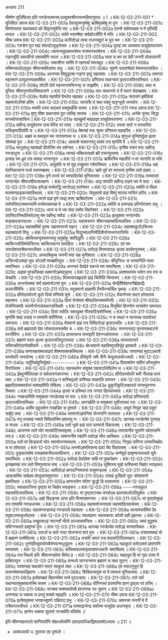 अध्यायः 211

भीष्मेण युधिष्ठिरम् प्रति गरुडेनात्मानम् प्रत्युक्तश्रीभगवन्महिमानुवादः ॥ 1 ॥
KK-12-03-211-001	* युधिष्ठिर उवाच 
KK-12-03-211-001a	देवासुरमनुष्येषु ऋषिमुख्येषु वा पुनः ।
KK-12-03-211-001c	विष्णोस्तत्वं यथाख्यातं को विद्वाननुवेत्ति तत् ॥
KK-12-03-211-002a	एतन्मे सर्वमाचक्ष्व न मे तृप्तिर्हि तत्वतः ।
KK-12-03-211-002c	वर्तते भरतश्रेष्ठ सर्वज्ञोऽसीति मे मतिः ॥
KK-12-03-211-003	भीष्म उवाच 
KK-12-03-211-003a	कारितोऽहं त्वया राजन्यद्वृत्तं च पुरा मम ।
KK-12-03-211-003c	गरुडेन पुरा मह्यं संवादोऽभूभृतोत्तम ॥
KK-12-03-211-004a	पुराहं तप आस्थाय वासुदेवपरायणः ।
KK-12-03-211-004c	ध्यायन्स्तुवन्नमस्यंश्च यजमानस्तमेवच ।
KK-12-03-211-004e	गङ्गाद्वीपे समासीनो दशवर्षाणि भारत ॥
KK-12-03-211-005a	माता च मम सा देवी जननी लोकपावनी ।
KK-12-03-211-005c	समासीना समीपे मे रक्षणार्थं ममाच्युत ॥
KK-12-03-211-006a	तस्मिन्कालेऽद्भुतः श्रीमान्सर्ववेदमयः प्रभुः ।
KK-12-03-211-006c	सुपर्णः पततांश्रेष्ठो मेरुमन्दरसन्निभः ।
KK-12-03-211-006e	आजगाम विशुद्धात्मा गङ्गां द्रष्टुं महायशाः ॥
KK-12-03-211-007a	तमागतं महात्मानं प्रत्युद्गम्याहमर्थितः ।
KK-12-03-211-007c	प्रणिपत्य यथान्यायं कृताञ्जलिरवस्थितः ॥
KK-12-03-211-008a	सोऽपि देवो महाभागामभिनन्द्य च जाह्नवीम् ।
KK-12-03-211-008c	तथा च पूजितः श्रीमानुणपोपाविशदासने ॥
KK-12-03-211-009a	ततः कथान्तरे तं वै वचनं चेदमब्रवम् ।
KK-12-03-211-009c	वेदवेद महावीर्य वैनतेय महाबल ॥
KK-12-03-211-010a	नारायणं हृषीकेशं सहमानोऽनिशं हरिम् ।
KK-12-03-211-010c	जानासि तं यथा वक्तुं यादृग्भूतो जनार्दनः ।
KK-12-03-211-010e	ममापि तस्य सद्भावं वक्तुमर्हसि सत्तम ॥
KK-12-03-211-011	गरुड उवाच 
KK-12-03-211-011a	शृणु भीष्म यथान्यायं पुरा त्वमिह सत्तमाः ।
KK-12-03-211-011c	अनेके मुनयः सिद्धा मानसोत्तरवासिनः |
KK-12-03-211-011e	पप्रच्छुर्मां महाप्राज्ञा वासुदेवपरायणाः ॥
KK-12-03-211-012a	पक्षीन्द्र वासुदेवस्य तत्वं वेत्सि परं पदम् ।
KK-12-03-211-012c	स्वसा सयो न तस्यास्ति सन्निकृष्टप्रियोपि च ॥
KK-12-03-211-013a	तेषामहं वचः श्रुत्वा प्रणिपत्य महाहरिम् ।
KK-12-03-211-013c	अब्रवं च यथावृत्तं मम नारायणस्य च ॥
KK-12-03-211-014a	शृणुध्वं मुनिशार्दूला हृत्वा सोममहं पुरा ।
KK-12-03-211-014c	आकाशे पतमानस्तु वाक्यं तत्र शृणोमि वै ॥
KK-12-03-211-015a	साधुसाधु महाबाहो प्रीतोस्मि तव दर्शनात् ।
KK-12-03-211-015c	वृणीष्व वचनं मत्तः पक्षीन्द्र गरुडाधुना ॥
KK-12-03-211-016a	त्वामहं भक्तितत्वज्ञो ब्रवै वचनमुत्तमम् ।
KK-12-03-211-016c	इत्याह स्म ध्रुवं तत्र मामाह भगवान्पुनः ॥
KK-12-03-211-017a	ऋषिरस्मि महावीर्य न मां जानाति वा मयि ।
KK-12-03-211-017c	असूयति च मां मूढ तच्छ्रुत्वा गर्वमास्थितः ॥
KK-12-03-211-018a	अहं देवनिकायानां मध्ये वचनमब्रवम् ।
KK-12-03-211-018c	ऋषे पूर्वं वरं मत्तस्त्वं वृणीष्व ततो ह्यहम् ।
KK-12-03-211-018e	वृणे त्वत्तो वरं पश्चादित्येवं मुनिसत्तमाः ॥
KK-12-03-211-019a	तस्मात्त्वां भगवान्देवः श्रीमाञ्श्रीवत्सलक्षणः ।
KK-12-03-211-019c	अद्य पश्यति पक्षीन्द्र वाहनं भव मे सदा ।
KK-12-03-211-019e	वृणेऽहं वरमेतद्धि त्वत्तोऽद्य पतगेश्वर ॥
KK-12-03-211-020a	तथेति तं वीक्ष्य मातामनहङ्कारमास्थितम् ।
KK-12-03-211-020c	जेतुकामो ह्यहं विष्णुं मायया मायिनं हरिम् ॥
KK-12-03-211-021a	त्वत्तो ह्यहं वृणे त्वद्य वरम् ऋषिवरोत्तम ।
KK-12-03-211-021c	तवोपरिष्टात्स्थास्यामि वरमेतत्प्रयच्छ मे ॥
KK-12-03-211-022a	तथेति च हसन्प्राह हरिर्नारायणः प्रभुः ।
KK-12-03-211-022c	ध्वजं च मे भव सदा त्वमेव विहगेश्वर ।
KK-12-03-211-022e	उपरिष्टात्स्थितिस्तेऽस्तु मम पक्षीन्द्र सर्वदा ॥
KK-12-03-211-023a	इत्युक्त्वा भगवान्देवः शङ्खचक्रगदाधरः ।
KK-12-03-211-023c	सहस्रचरणः श्रीमान्सहस्रादित्यसन्निभः ॥
KK-12-03-211-024a	सहस्रशीर्षा पुरुषः सहस्रनयनो महान् ।
KK-12-03-211-024c	सहस्रमकुटोऽचिन्त्यः सहस्रवदनो विभुः ॥
KK-12-03-211-025a	विद्युन्मालानिभैर्दिव्यैर्नानाभरणराजिभिः ।
KK-12-03-211-025c	क्वचित्सन्दृश्यमानस्तु चतुर्बाहुः क्वचिद्धरिः ॥
KK-12-03-211-026a	क्वचिज्ज्योतिर्मयोचिन्त्यः क्वचित्स्कन्धे समाहितः ।
KK-12-03-211-026c	एवं मम जयन्देवस्तत्रैवान्तरधीयत ॥
KK-12-03-211-027a	ततोऽहं विस्मयापन्नः कृत्वा कार्यमनुत्तमम् ।
KK-12-03-211-027c	अस्याविमुच्य जननीं मया सह मुनीश्वराः ॥
KK-12-03-211-028a	अचिन्त्योऽयमहं भूयः कोऽसौ मामब्रवीत्पुरा ।
KK-12-03-211-028c	कीदृग्विधः स भगवानिति मत्वा तमास्थितः ॥
KK-12-03-211-029a	अनन्तरं देवदेवं स्कन्धे मम समाश्रितम् ।
KK-12-03-211-029c	अद्राक्षं पुण्डरीकाक्षं वहमानोऽहमद्भुतम् ॥
KK-12-03-211-030a	अवशस्तस्य भावेन यत्र यत्र स चेच्छति ।
KK-12-03-211-030c	विस्मयापन्नहृदयो ह्यहं किमिति चिन्तयन् ।
KK-12-03-211-030e	अन्तर्जलमहं सर्वं वहमानोऽगमं पुनः ॥
KK-12-03-211-031a	सेन्द्रैर्देवैर्महाभागैर्ब्रह्माद्यैः कल्पजीविभिः ।
KK-12-03-211-031c	स्तूयमानो ह्यहमपि तैस्तैरभ्यर्चितः पृथक् ॥
KK-12-03-211-032a	क्षीरोदस्योत्तरे कूले दिव्ये मणिमये शुभे ।
KK-12-03-211-032c	वैकर्णनाम सदनं हरेस्तस्य महात्मनः ॥
KK-12-03-211-033a	दिव्यं तेजोमयं श्रीमदचिन्त्यममरैरपि ।
KK-12-03-211-033c	तेजोनिलमयैः स्तम्भैर्नानासंस्थानसंस्थितैः ॥
KK-12-03-211-034a	विभूषितं हिरण्येन भास्वरेण समन्ततः ।
KK-12-03-211-034c	दिव्यं ज्योतिः समायुक्तं गीतवादित्रशोभितम् ॥
KK-12-03-211-035a	शृणोमि शब्दं तत्राहं न पश्यामि शरीरिणम् ।
KK-12-03-211-035c	न च स्थलं न चान्यच्च पादयोस्तं समन्ततः ।
KK-12-03-211-035e	वेपमानो ह्यहं तत्र विष्ठितोऽहं कृताञ्जलिः ॥
KK-12-03-211-036a	ततो ब्रह्मादयो देवा लोकपालास्तथैव च ।
KK-12-03-211-036c	सनन्दनाद्या मुनयस्तथाऽन्ये परजीविनः ॥
KK-12-03-211-037a	प्राप्तास्तत्र सभाद्वारि देवगन्धर्वसत्तमाः ।
KK-12-03-211-037c	ब्रह्माणं परतः कृत्वा कृताञ्जलिपुटास्तदा ॥
KK-12-03-211-038a	ततस्तदन्तरे तस्मिन्क्षीरोदार्णवशीकरैः ।
KK-12-03-211-038c	बोध्यमानो महाविष्णुराविर्भूत इवाबभौ ॥
KK-12-03-211-039a	फणासहस्रमालाढ्यं शेषमव्यक्तसंस्थितम् ।
KK-12-03-211-039c	पश्याम्यहं मुदाऽऽकाशे यस्योपरि जनार्दनम् ॥
KK-12-03-211-040a	दीर्घवृत्तैः समैः पीनैः केयूरवलयोज्ज्वलैः ।
KK-12-03-211-040c	चर्तुभिर्बाहुभिर्युक्तं------------ ॥
KK-12-03-211-041a	पिताम्बरेण संवीतं कौस्तुभेन विराजितम् ।
KK-12-03-211-041c	वक्षस्थलेन संयुक्तं पद्मयाऽधिष्ठितेन च ॥
KK-12-03-211-042a	ईषदुन्मीलिताक्षं तं सर्वकारणकारणम् ।
KK-12-03-211-042c	क्षीरोदस्योपरि बभौ नीलाभ्रं परमं यथा ॥
KK-12-03-211-043a	न कश्चिद्वदते कश्चिन्न व्याहरति कश्चन ।
KK-12-03-211-043c	ब्रह्मादिस्तम्बपर्यन्तं माशब्दमिति रोषितम् ।
KK-12-03-211-043e	भ्रुकुटीकुटिलाक्षास्ते नानाभूतगणाः स्थिताः ॥
KK-12-03-211-044a	कृत्वा च प्रस्थितं तत्र जगतां हितकाम्यया ।
KK-12-03-211-044c	गच्छध्वमिति मामुक्त्वा गरुडेत्याह मां ततः ॥
KK-12-03-211-045a	ततोऽहं प्रणिपत्याग्रे कृताञ्जलिरवस्थितः ।
KK-12-03-211-045c	आगच्छेति च मामुक्त्वा पूर्वोत्तरपथं गतः ॥
KK-12-03-211-046a	अतीव मृदुभावेन गच्छन्निव स दृश्यते ।
KK-12-03-211-046c	अयुतं नियुतं चाहं प्रयुतं चार्बुदं तथा ।
KK-12-03-211-046e	पतमानोऽहमनिशं योजनानि ततस्ततः ॥
KK-12-03-211-047a	ननु तत्वमहं भक्तो विष्ठितोस्मि प्रशास्तु नः ।
KK-12-03-211-047c	आगच्छ गरुडेत्येवं पुनराह स माधवः ॥
KK-12-03-211-048a	ततो भूयो ह्यहं पातं पतमानो विहायसम् ।
KK-12-03-211-048c	आजगाम ततो घोरं शतकोटिसमावृतम् ॥
KK-12-03-211-049a	तामसानीव भूतानि पर्वताभानि तत्र ह ।
KK-12-03-211-049c	समानानीव पद्मानि ततोऽहं भीत आस्थितः ॥
KK-12-03-211-050a	ततो मां किङ्करो घोरः शतयोजनमायतम् ।
KK-12-03-211-050c	निगृह्य पाणिना तस्माच्चिक्षेप च स लोष्टवत् ॥
KK-12-03-211-051a	तत्तमोऽहमतिक्रम्य ह्यापं चैव विहायसम् ।
KK-12-03-211-051c	हुङ्कारघोषं तत्राहमशनीपातसन्निभान् ।
KK-12-03-211-051e	कर्णमूले ह्यशृण्वन्तस्ततो भूतैः समास्थितः ॥
KK-12-03-211-052a	ततोऽहं देवदेवेश त्राहि मां पुष्करेक्षण ।
KK-12-03-211-052c	इत्यब्रवमहं तत्र ततो विष्णुरुवाच माम् ॥
KK-12-03-211-053a	सुषिरस्य मुखे कश्चिन्मां चिक्षेप भयङ्करः ।
KK-12-03-211-053c	अतीतोऽहं क्षणादग्निमपश्यं वायुमण्डलम् ॥
KK-12-03-211-054a	आकाशमिव सम्प्रेक्ष्य क्षेप्तुकाममुपागतः ।
KK-12-03-211-054c	तत्राहं दुःखितो भूतः क्रोशमानो ह्यवस्थितः ॥
KK-12-03-211-055a	क्षणान्तरेण घोरेण क्रुद्धो हि परमात्मना ।
KK-12-03-211-055c	स्वपक्षराजिना दृष्ट्वा मां चिक्षेप भयङ्करः ॥
KK-12-03-211-056a	-----गरुडकुलं सहस्रादित्यसन्निभम् ।
KK-12-03-211-056c	मां दृष्ट्वाऽप्यथ संस्थेऽथ ह्यल्पकालोऽतिदुर्बलः ॥
KK-12-03-211-057a	अहो विहङ्गमः प्राप्त इति विस्मयमानसाः ।
KK-12-03-211-057c	मां दृष्ट्वोचुरहं तत्र पश्यामि गरुडध्वजम् ॥
KK-12-03-211-058a	सहस्रयोजनायामं सहस्रादित्यवर्चसम् ।
KK-12-03-211-058c	सहस्रगरुडारूढं गरुडास्ते महाबलाः ॥
KK-12-03-211-059a	अत्याश्चर्यमिमं देव वपुषाऽस्मत्कुलोद्भवः ।
KK-12-03-211-059c	स्वल्पप्राणः स्वल्पकायः कोसौ पक्षी इहागतः ॥
KK-12-03-211-060a	तच्छ्रुत्वाऽहं नष्टगर्वो भीतो लज्जासमन्वितः ।
KK-12-03-211-060c	स्वयं बुद्धश्च संविग्नस्ततो ह्यशृणवं पुनः ॥
KK-12-03-211-061a	आगच्छ गरुडेत्येव ततोऽहं यानमास्थितः ।
KK-12-03-211-061c	परार्ध्यं च ततो गत्वा योजनानां शतं पुनः ।
KK-12-03-211-061e	तत्रापश्यमहं यो वै ब्रह्माणं परमेष्ठिनम् ॥
KK-12-03-211-062a	तत्रापि चापरं तत्र शतकोटिपितामहान् ।
KK-12-03-211-062c	पुनरेहीत्युवाचोच्चैर्भगवान्मधुसूदनः ॥
KK-12-03-211-063a	महाकुलं ततोऽपश्यं प्रमाणानि तमव्ययम् ।
KK-12-03-211-063c	कपित्थफलसङ्काशमन्धकारैः समाश्रितम् ॥
KK-12-03-211-064a	तत्र स्थितो हरिः श्रीमानण्डमेकं बिभेद ह ।
KK-12-03-211-064c	महद्भूतं हि मां गृह्य दत्त्वा वै प्राक्षिपत्पुनः ॥
KK-12-03-211-065a	तन्मध्ये सागरान्सप्त ब्रह्माणं च तथा सुरान् ।
KK-12-03-211-065c	पश्याम्यहं यथायोगं मातरं स्वकुलं तथा ॥
KK-12-03-211-066a	एवं मयाऽनुभूतं हि तत्वान्वेषणकाङ्क्षिणा ।
KK-12-03-211-066c	शिबिकासदृशं मां वै पश्यध्वं मुनिसत्तमाः ॥
KK-12-03-211-067a	इत्येवमब्रवं विप्रान्भीष्म यन्मे पुराऽभवत् ।
KK-12-03-211-067c	तत्ते सर्वं यथान्यायमुक्तवानस्मि सत्तम ॥
KK-12-03-211-068a	योगिनस्तं प्रपश्यन्ति ज्ञानं दृष्ट्वा परं हरिम् ।
KK-12-03-211-068c	नान्यथा शक्यरूपोसौ ज्ञानगम्यः परः पुमान् ॥
KK-12-03-211-069ac	अनन्यया च भक्त्या च प्राप्तुं शक्यो महाहरिः ॥
KK-12-03-211-070	भीष्म उवाच 
KK-12-03-211-070a	इत्येवमुक्त्वा भगवान्सुपर्णः पक्षिराट् प्रभुः ।
KK-12-03-211-070c	आमन्त्र्य जननीं मे वै तत्रैवान्तरधीयत ॥
KK-12-03-211-071a	तस्माद्राजेन्द्र सर्वात्मा वासुदेवः प्रधानकृत् ।
KK-12-03-211-071c	ज्ञानेन भक्त्या सुलभो नान्यथेति मतिर्मम ॥' 

इति श्रीमन्महाभारते शान्तिपर्वणि मोक्षधर्मपर्वणि एकादशाधिकद्विशततमोऽध्यायः ॥ 211 ॥

* अयमध्यायो ध. पुस्तक एव दृश्यते ।
